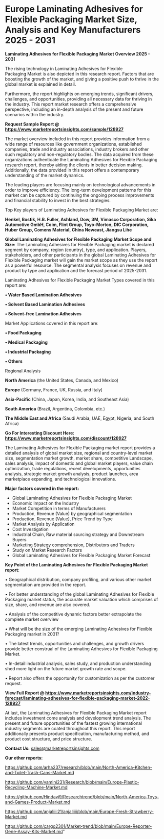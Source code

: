 # Europe Laminating Adhesives for Flexible Packaging Market Size, Analysis and Key Manufacturers 2025 - 2031

<Strong> Laminating Adhesives for Flexible Packaging Market Overview 2025 - 2031</strong>

The rising technology in Laminating Adhesives for Flexible Packaging Market is also depicted in this research report. Factors that are boosting the growth of the market, and giving a positive push to thrive in the global market is explained in detail.

Furthermore, the report highlights on emerging trends, significant drivers, challenges, and opportunities, providing all necessary data for thriving in the industry. This report market research offers a comprehensive perspective, including an in-depth analysis of the present and future scenarios within the industry.

<strong>Request Sample Report @ <a href=https://www.marketreportsinsights.com/sample/128927>https://www.marketreportsinsights.com/sample/128927</a></strong>

The market overview included in this report provides information from a wide range of resources like government organizations, established companies, trade and industry associations, industry brokers and other such regulatory and non-regulatory bodies. The data acquired from these organizations authenticate the Laminating Adhesives for Flexible Packaging research report, thereby aiding the clients in better decision making. Additionally, the data provided in this report offers a contemporary understanding of the market dynamics.

The leading players are focusing mainly on technological advancements in order to improve efficiency. The long-term development patterns for this market can be captured by continuing the ongoing process improvements and financial stability to invest in the best strategies.

Top Key players of Laminating Adhesives for Flexible Packaging Market are:

<strong>Henkel, Bostik, H.B. Fuller, Ashland, Dow, 3M, Vimasco Corporation, Sika Automotive GmbH, Coim, Flint Group, Toyo-Morton, DIC Corporation, Huber Group, Comens Material, China Neweast, Jiangsu Lihe</strong>

<strong><b>Global Laminating Adhesives for Flexible Packaging Market Scope and Size:</b></strong>
The Laminating Adhesives for Flexible Packaging market is declared segment by company, region (country), type, and application. Players, stakeholders, and other participants in the global Laminating Adhesives for Flexible Packaging market will gain the market scope as they use the report as a powerful resource. The segmental analysis focuses on revenue and product by type and application and the forecast period of 2025-2031.

Laminating Adhesives for Flexible Packaging Market Types covered in this report are:

<strong>• Water Based Lamination Adhesives

• Solvent Based Lamination Adhesives

• Solvent-free Lamination Adhesives</strong>

Market Applications covered in this report are:

<strong>• Food Packaging

• Medical Packaging

• Industrial Packaging

• Others</strong> 

Regional Analysis

<strong>North America</strong> (the United States, Canada, and Mexico)

<strong>Europe</strong> (Germany, France, UK, Russia, and Italy)

<strong>Asia-Pacific</strong> (China, Japan, Korea, India, and Southeast Asia)

<strong>South America</strong> (Brazil, Argentina, Colombia, etc.)

<strong>The Middle East and Africa</strong> (Saudi Arabia, UAE, Egypt, Nigeria, and South Africa)

<strong>Go For Interesting Discount Here: <a href=https://www.marketreportsinsights.com/discount/128927>https://www.marketreportsinsights.com/discount/128927</a></strong>

The Laminating Adhesives for Flexible Packaging market report provides a detailed analysis of global market size, regional and country-level market size, segmentation market growth, market share, competitive Landscape, sales analysis, impact of domestic and global market players, value chain optimization, trade regulations, recent developments, opportunities analysis, strategic market growth analysis, product launches, area marketplace expanding, and technological innovations.

<strong><b>Major factors covered in the report:</b></strong>
<ul>
  <li>Global Laminating Adhesives for Flexible Packaging Market </li>
  <li>Economic Impact on the Industry</li>
  <li>Market Competition in terms of Manufacturers</li>
  <li>Production, Revenue (Value) by geographical segmentation</li>
  <li>Production, Revenue (Value), Price Trend by Type</li>
  <li>Market Analysis by Application</li>
  <li>Cost Investigation</li>
  <li>Industrial Chain, Raw material sourcing strategy and Downstream Buyers</li>
  <li>Marketing Strategy comprehension, Distributors and Traders</li>
  <li>Study on Market Research Factors</li>
  <li>Global Laminating Adhesives for Flexible Packaging Market Forecast</li>
</ul>

<strong><b>Key Point of the Laminating Adhesives for Flexible Packaging Market report:</b></strong>

• Geographical distribution, company profiling, and various other market segmentation are provided in the report.

• For better understanding of the global Laminating Adhesives for Flexible Packaging market status, the accurate market valuation which comprises of size, share, and revenue are also covered.

• Analysis of the competitive dynamic factors better extrapolate the complete market overview

• What will be the size of the emerging Laminating Adhesives for Flexible Packaging market in 2031?

• The latest trends, opportunities and challenges, and growth drivers provide better construal of the Laminating Adhesives for Flexible Packaging Market.

• In-detail industrial analysis, sales study, and production understanding shed more light on the future market growth rate and scope.

• Report also offers the opportunity for customization as per the customer request.

<strong><b>View Full Report @ <a href=https://www.marketreportsinsights.com/industry-forecast/laminating-adhesives-for-flexible-packaging-market-2022-128927>https://www.marketreportsinsights.com/industry-forecast/laminating-adhesives-for-flexible-packaging-market-2022-128927</a></b></strong>


At last, the Laminating Adhesives for Flexible Packaging Market report includes investment come analysis and development trend analysis. The present and future opportunities of the fastest growing international industry segments are coated throughout this report. This report additionally presents product specification, manufacturing method, and product cost structure, and price structure.

<strong>Contact Us:</strong>
sales@marketreportsinsights.com

<strong>Our other reports:</strong>

<a href=https://github.com/arha237/research/blob/main/North-America-Kitchen-and-Toilet-Trash-Cans-Market.md>https://github.com/arha237/research/blob/main/North-America-Kitchen-and-Toilet-Trash-Cans-Market.md</a>

<a href=https://github.com/yamini231/Research/blob/main/Europe-Plastic-Recycling-Machine-Market.md>https://github.com/yamini231/Research/blob/main/Europe-Plastic-Recycling-Machine-Market.md</a>

<a href=https://github.com/Hindavi9/Researchtrend/blob/main/North-America-Toys-and-Games-Product-Market.md>https://github.com/Hindavi9/Researchtrend/blob/main/North-America-Toys-and-Games-Product-Market.md</a>

<a href=https://github.com/anjaliiii21/anjaliiii/blob/main/Europe-Fresh-Strawberry-Market.md>https://github.com/anjaliiii21/anjaliiii/blob/main/Europe-Fresh-Strawberry-Market.md</a>

<a href=https://github.com/cargo2301/Market-trend/blob/main/Europe-Reporter-Gene-Assay-Kits-Market.md>https://github.com/cargo2301/Market-trend/blob/main/Europe-Reporter-Gene-Assay-Kits-Market.md</a>"
